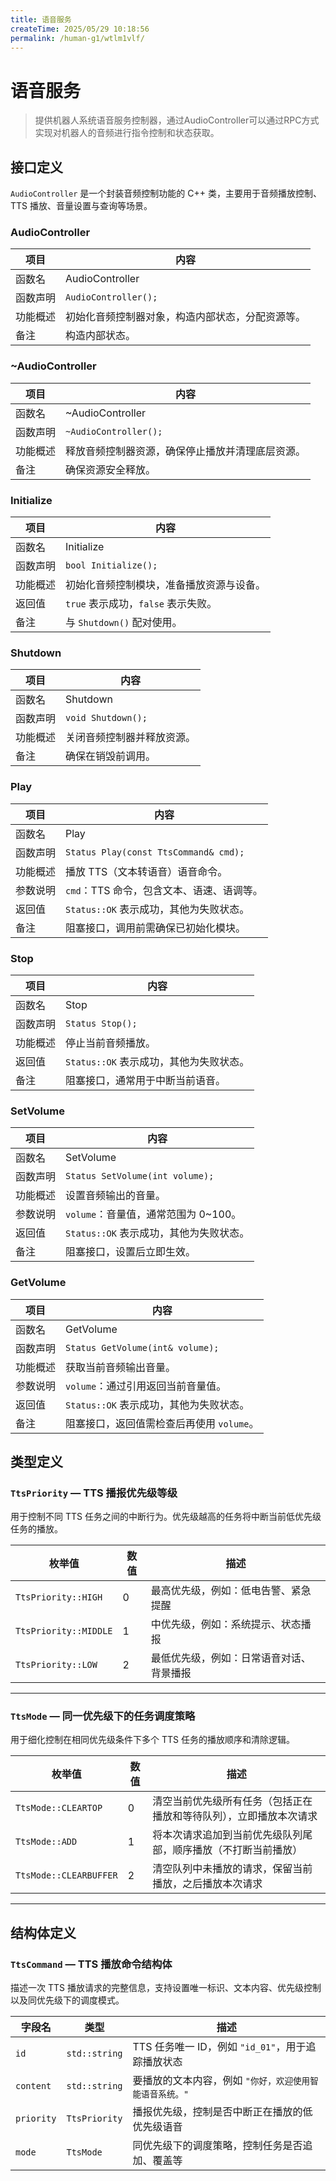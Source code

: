 ```yaml
---
title: 语音服务
createTime: 2025/05/29 10:18:56
permalink: /human-g1/wtlm1vlf/
---
```


# 语音服务

> 提供机器人系统语音服务控制器，通过AudioController可以通过RPC方式实现对机器人的音频进行指令控制和状态获取。

##  接口定义
`AudioController` 是一个封装音频控制功能的 C++ 类，主要用于音频播放控制、TTS 播放、音量设置与查询等场景。

### AudioController
| 项目 | 内容 |
|------|------|
| 函数名 | AudioController |
| 函数声明 | `AudioController();` |
| 功能概述 | 初始化音频控制器对象，构造内部状态，分配资源等。 |
| 备注 | 构造内部状态。 |

### ~AudioController
| 项目 | 内容 |
|------|------|
| 函数名 | ~AudioController |
| 函数声明 | `~AudioController();` |
| 功能概述 | 释放音频控制器资源，确保停止播放并清理底层资源。 |
| 备注 | 确保资源安全释放。 |

### Initialize
| 项目 | 内容 |
|------|------|
| 函数名 | Initialize |
| 函数声明 | `bool Initialize();` |
| 功能概述 | 初始化音频控制模块，准备播放资源与设备。 |
| 返回值 | `true` 表示成功，`false` 表示失败。 |
| 备注 | 与 `Shutdown()` 配对使用。 |

### Shutdown
| 项目 | 内容 |
|------|------|
| 函数名 | Shutdown |
| 函数声明 | `void Shutdown();` |
| 功能概述 | 关闭音频控制器并释放资源。 |
| 备注 | 确保在销毁前调用。 |

### Play
| 项目 | 内容 |
|------|------|
| 函数名 | Play |
| 函数声明 | `Status Play(const TtsCommand& cmd);` |
| 功能概述 | 播放 TTS（文本转语音）语音命令。 |
| 参数说明 | `cmd`：TTS 命令，包含文本、语速、语调等。 |
| 返回值 | `Status::OK` 表示成功，其他为失败状态。 |
| 备注 | 阻塞接口，调用前需确保已初始化模块。 |

### Stop
| 项目 | 内容 |
|------|------|
| 函数名 | Stop |
| 函数声明 | `Status Stop();` |
| 功能概述 | 停止当前音频播放。 |
| 返回值 | `Status::OK` 表示成功，其他为失败状态。 |
| 备注 | 阻塞接口，通常用于中断当前语音。 |

### SetVolume
| 项目 | 内容 |
|------|------|
| 函数名 | SetVolume |
| 函数声明 | `Status SetVolume(int volume);` |
| 功能概述 | 设置音频输出的音量。 |
| 参数说明 | `volume`：音量值，通常范围为 0~100。 |
| 返回值 | `Status::OK` 表示成功，其他为失败状态。 |
| 备注 | 阻塞接口，设置后立即生效。 |

### GetVolume
| 项目 | 内容 |
|------|------|
| 函数名 | GetVolume |
| 函数声明 | `Status GetVolume(int& volume);` |
| 功能概述 | 获取当前音频输出音量。 |
| 参数说明 | `volume`：通过引用返回当前音量值。 |
| 返回值 | `Status::OK` 表示成功，其他为失败状态。 |
| 备注 | 阻塞接口，返回值需检查后再使用 `volume`。 |


##  类型定义

### `TtsPriority` — TTS 播报优先级等级

用于控制不同 TTS 任务之间的中断行为。优先级越高的任务将中断当前低优先级任务的播放。

| 枚举值             | 数值 | 描述                                   |
|--------------------|------|----------------------------------------|
| `TtsPriority::HIGH`   | 0    | 最高优先级，例如：低电告警、紧急提醒  |
| `TtsPriority::MIDDLE` | 1    | 中优先级，例如：系统提示、状态播报    |
| `TtsPriority::LOW`    | 2    | 最低优先级，例如：日常语音对话、背景播报 |

---

### `TtsMode` — 同一优先级下的任务调度策略

用于细化控制在相同优先级条件下多个 TTS 任务的播放顺序和清除逻辑。

| 枚举值               | 数值 | 描述                                                       |
|----------------------|------|------------------------------------------------------------|
| `TtsMode::CLEARTOP`     | 0    | 清空当前优先级所有任务（包括正在播放和等待队列），立即播放本次请求 |
| `TtsMode::ADD`          | 1    | 将本次请求追加到当前优先级队列尾部，顺序播放（不打断当前播放）     |
| `TtsMode::CLEARBUFFER`  | 2    | 清空队列中未播放的请求，保留当前播放，之后播放本次请求             |

---

## 结构体定义

### `TtsCommand` — TTS 播放命令结构体

描述一次 TTS 播放请求的完整信息，支持设置唯一标识、文本内容、优先级控制以及同优先级下的调度模式。

| 字段名     | 类型         | 描述                                                                 |
|------------|--------------|----------------------------------------------------------------------|
| `id`       | `std::string`| TTS 任务唯一 ID，例如 `"id_01"`，用于追踪播放状态                     |
| `content`  | `std::string`| 要播放的文本内容，例如 `"你好，欢迎使用智能语音系统。"`               |
| `priority` | `TtsPriority`| 播报优先级，控制是否中断正在播放的低优先级语音                        |
| `mode`     | `TtsMode`    | 同优先级下的调度策略，控制任务是否追加、覆盖等                        |
